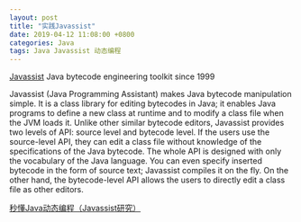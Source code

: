 ```yaml
---
layout: post
title: "实践Javassist"
date: 2019-04-12 11:08:00 +0800
categories: Java
tags: Java Javassist 动态编程
---
```


[Javassist](http://www.javassist.org/) Java bytecode engineering toolkit since 1999

Javassist (Java Programming Assistant) makes Java bytecode manipulation simple. It is a class library for editing bytecodes in Java; it enables Java programs to define a new class at runtime and to modify a class file when the JVM loads it. Unlike other similar bytecode editors, Javassist provides two levels of API: source level and bytecode level. If the users use the source-level API, they can edit a class file without knowledge of the specifications of the Java bytecode. The whole API is designed with only the vocabulary of the Java language. You can even specify inserted bytecode in the form of source text; Javassist compiles it on the fly. On the other hand, the bytecode-level API allows the users to directly edit a class file as other editors.

[秒懂Java动态编程（Javassist研究）](https://blog.csdn.net/ShuSheng0007/article/details/81269295)